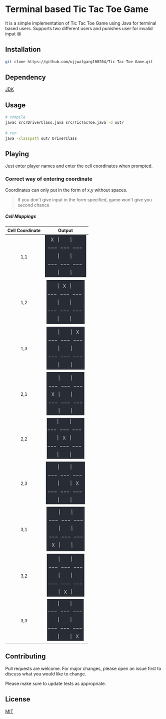 # Terminal based **Tic Tac Toe Game**

It is a simple implementation of Tic Tac Toe Game using Java for terminal based users. Supports two different users and
punishes user for invalid input 😢

## Installation

```bash
git clone https://github.com/ujjwalgarg100204/Tic-Tac-Toe-Game.git
```

## Dependency

[JDK](https://www.oracle.com/java/technologies/downloads/)

## Usage

```bash
# compile
javac src/DriverClass.java src/TicTacToe.java -d out/

# run
java -classpath out/ DriverClass
```

## Playing

Just enter player names and enter the cell coordinates when prompted.

### Correct way of entering coordinate

Coordinates can only put in the form of x,y without spaces.
> If you don't give input in the form specified, game won't give you second chance

##### Cell Mappings

| Cell Coordinate |             Output              |
|:---------------:|:-------------------------------:|
|       1,1       | ![1,1](readme_assets/(1,1).png) |
|       1,2       | ![1,2](readme_assets/(1,2).png) |
|       1,3       | ![1,3](readme_assets/(1,3).png) |
|       2,1       | ![2,1](readme_assets/(2,1).png) |
|       2,2       | ![2,2](readme_assets/(2,2).png) |
|       2,3       | ![2,3](readme_assets/(2,3).png) |
|       3,1       | ![3,1](readme_assets/(3,1).png) |
|       3,2       | ![3,2](readme_assets/(3,2).png) |
|       3,3       | ![3,3](readme_assets/(3,3).png) |

## Contributing

Pull requests are welcome. For major changes, please open an issue first to discuss what you would like to change.

Please make sure to update tests as appropriate.

## License

[MIT](LICENSE.txt)